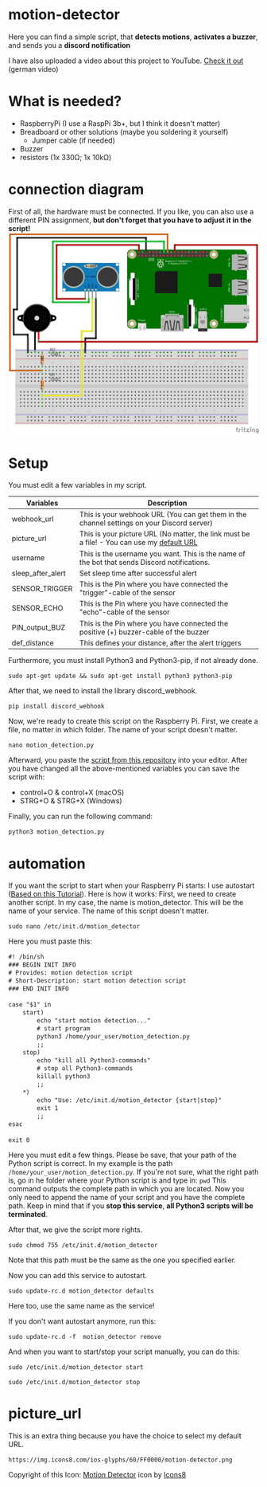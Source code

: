 # motion-detector 
Here you can find a simple script, that **detects motions**, **activates a buzzer**, and sends you a **discord notification**

I have also uploaded a video about this project to YouTube. [Check it out](https://youtube.com/EasyTec100) (german video)

# What is needed?
- RaspberryPi (I use a RaspPi 3b+, but I think it doesn't matter)
- Breadboard or other solutions (maybe you soldering it yourself)
  - Jumper cable (if needed)
- Buzzer
- resistors (1x 330Ω; 1x 10kΩ)

# connection diagram
First of all, the hardware must be connected.
If you like, you can also use a different PIN assignment, **but don't forget that you have to adjust it in the script!**
![Connection Diagram](https://github.com/EasyTecRepository/motion-detector/blob/main/pictures/pi_motion_detection_Steckplatine.png)

# Setup
You must edit a few variables in my script.

| Variables                    | Description                                                                                                |
| ---------------------------- | ---------------------------------------------------------------------------------------------------------- |
|webhook_url                   | This is your webhook URL (You can get them in the channel settings on your Discord server)                 |
|picture_url                   | This is your picture URL (No matter, the link must be a file! - You can use my [default URL](#picture_url) |
|username                      | This is the username you want. This is the name of the bot that sends Discord notifications.               |
|sleep_after_alert             | Set sleep time after successful alert                                                                      |
|SENSOR_TRIGGER                | This is the Pin where you have connected the "trigger"-cable of the sensor                                 |
|SENSOR_ECHO                   | This is the Pin where you have connected the "echo"-cable of the sensor                                    |
|PIN_output_BUZ                | This is the Pin where you have connected the positive (+) buzzer-cable of the buzzer                       |
|def_distance                  | This defines your distance, after the alert triggers                                                       |

Furthermore, you must install Python3 and Python3-pip, if not already done.
```
sudo apt-get update && sudo apt-get install python3 python3-pip
```
After that, we need to install the library discord_webhook.
```
pip install discord_webhook
```

Now, we're ready to create this script on the Raspberry Pi.
First, we create a file, no matter in which folder.
The name of your script doesn't matter.
```
nano motion_detection.py
```
Afterward, you paste the [script from this repository](https://github.com/EasyTecRepository/motion-detector/blob/main/main.py) into your editor.
After you have changed all the above-mentioned variables you can save the script with:
- control+O & control+X (macOS)
- STRG+O & STRG+X (Windows)

Finally, you can run the following command:
```
python3 motion_detection.py
```

# automation
If you want the script to start when your Raspberry Pi starts:
I use autostart ([Based on this Tutorial](https://tutorials-raspberrypi.de/raspberry-pi-autostart-programm-skript/)). Here is how it works:
First, we need to create another script.
In my case, the name is motion_detector.
This will be the name of your service.
The name of this script doesn't matter.
```
sudo nano /etc/init.d/motion_detector
```
Here you must paste this:
```
#! /bin/sh
### BEGIN INIT INFO
# Provides: motion detection script
# Short-Description: start motion detection script
### END INIT INFO
 
case "$1" in
    start)
        echo "start motion detection..."
        # start program
        python3 /home/your_user/motion_detection.py
        ;;
    stop)
        echo "kill all Python3-commands"
        # stop all Python3-commands
        killall python3
        ;;
    *)
        echo "Use: /etc/init.d/motion_detector {start|stop}"
        exit 1
        ;;
esac
 
exit 0
```
Here you must edit a few things.
Please be save, that your path of the Python script is correct.
In my example is the path ```/home/your_user/motion_detection.py```.
If you're not sure, what the right path is, go in he folder where your Python script is and type in: ```pwd```
This command outputs the complete path in which you are located. Now you only need to append the name of your script and you have the complete path.
Keep in mind that if you **stop this service**, **all Python3 scripts will be terminated**.

After that, we give the script more rights.
```
sudo chmod 755 /etc/init.d/motion_detector
```
Note that this path must be the same as the one you specified earlier.

Now you can add this service to autostart.
```
sudo update-rc.d motion_detector defaults
```
Here too, use the same name as the service!

If you don't want autostart anymore, run this:
```
sudo update-rc.d -f  motion_detector remove
```
And when you want to start/stop your script manually, you can do this:
```
sudo /etc/init.d/motion_detector start
```
```
sudo /etc/init.d/motion_detector stop
```

# picture_url
This is an extra thing because you have the choice to select my default URL.
```
https://img.icons8.com/ios-glyphs/60/FF0000/motion-detector.png
```
Copyright of this Icon: [Motion Detector](https://icons8.com/icon/77544/motion-detector) icon by [Icons8](https://icons8.com)
